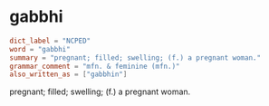 # gabbhi

``` toml
dict_label = "NCPED"
word = "gabbhi"
summary = "pregnant; filled; swelling; (f.) a pregnant woman."
grammar_comment = "mfn. & feminine (mfn.)"
also_written_as = ["gabbhin"]
```

pregnant; filled; swelling; (f.) a pregnant woman.


